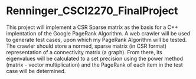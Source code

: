 # Renninger_CSCI2270_FinalProject

This project will implement a CSR Sparse matrix as the basis for a C++ implentation of the 
Google PageRank Algorithm. A web crawler will be used to generate test cases, upon which my PageRank Algorithm will be tested.
The crawler should store a normed, sparse matrix (in CSR format) representation of a connectivity matrix (a graph). From there, its 
eigenvalues will be calculated to a set precision using the power method (matrix - vector multiplication) and the PageRank of each 
item in the test case will be determined.
